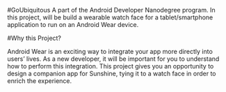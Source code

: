 #GoUbiquitous
A part of the Android Developer Nanodegree program. In this project, will be build a wearable watch face for a tablet/smartphone application to run on an Android Wear device.

#Why this Project?

Android Wear is an exciting way to integrate your app more directly into users’ lives. As a new developer, it will be important for you to understand how to perform this integration. This project gives you an opportunity to design a companion app for Sunshine, tying it to a watch face in order to enrich the experience.
